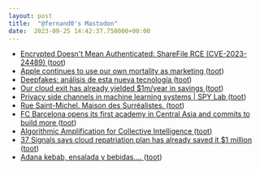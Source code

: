 ```yaml
---
layout: post
title:  "@fernand0's Mastodon"
date:  2023-09-25 14:42:37.750000+00:00
---
```

*  [Encrypted Doesn't Mean Authenticated: ShareFile RCE (CVE-2023-24489) ](https://blog.assetnote.io/2023/07/04/citrix-sharefile-rce) ([toot](https://mastodon.social/@fernand0/111126312239051461))
*  [Apple continues to use our own mortality as marketing ](https://www.theverge.com/23875558/apple-watch-iphone-ads-emergency-sos-satellite-connectivit) ([toot](https://mastodon.social/@fernand0/111126017461482971))
*  [Deepfakes: análisis de esta nueva tecnología ](https://blog.sepin.es/deepfakes-analisis-nueva-tecnologi) ([toot](https://mastodon.social/@fernand0/111125864073713149))
*  [Our cloud exit has already yielded $1m/year in savings ](https://world.hey.com/dhh/our-cloud-exit-has-already-yielded-1m-year-in-savings-db358de) ([toot](https://mastodon.social/@fernand0/111125489013208771))
*  [Privacy side channels in machine learning systems \| SPY Lab ](https://spylab.ai/blog/side-channels-machine-learning) ([toot](https://mastodon.social/@fernand0/111125387313646738))
*  [Rue Saint-Michel. Maison des Surréalistes. ](https://www.flickr.com/photos/fernand0/53207701910) ([toot](https://mastodon.social/@fernand0/111125350209524711))
*  [FC Barcelona opens its first academy in Central Asia and commits to build more ](https://globalvoices.org/2023/09/08/fc-barcelona-opens-its-first-academy-in-central-asia-and-commits-to-build-more) ([toot](https://mastodon.social/@fernand0/111125054080967167))
*  [Algorithmic Amplification for Collective Intelligence ](http://knightcolumbia.org/content/algorithmic-amplification-for-collective-intelligenc) ([toot](https://mastodon.social/@fernand0/111124883085831158))
*  [37 Signals says cloud repatriation plan has already saved it $1 million ](https://www.theregister.com/2023/09/18/37_signals_cloud_repatriation_savings) ([toot](https://mastodon.social/@fernand0/111124606624041118))
*  [Adana kebab, ensalada y bebidas…. ](https://avecesunafoto.wordpress.com/2023/09/23/adana-kebab-ensalada-y-bebidas-2) ([toot](https://mastodon.social/@fernand0/111122964045127116))
